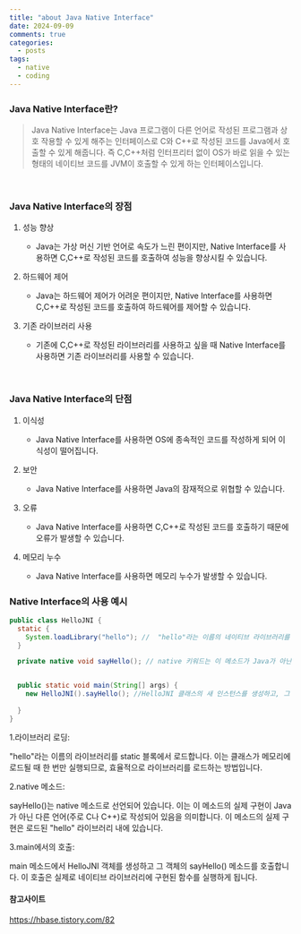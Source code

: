 ```yaml
---
title: "about Java Native Interface"
date: 2024-09-09
comments: true
categories:
  - posts
tags:
  - native
  - coding
---
```


### Java Native Interface란?
> Java Native Interface는 Java 프로그램이 다른 언어로 작성된 프로그램과 상호 작용할 수 있게 해주는 인터페이스로 C와 C++로 작성된 코드를 Java에서 호출할 수 있게 해줍니다. 즉 C,C++처럼 인터프리터 없이 OS가 바로 읽을 수 있는 형태의 네이티브 코드를 JVM이 호출할 수 있게 하는 인터페이스입니다. 


<br>

### Java Native Interface의 장점
1. 성능 향상
   - Java는 가상 머신 기반 언어로 속도가 느린 편이지만, Native Interface를 사용하면 C,C++로 작성된 코드를 호출하여 성능을 향상시킬 수 있습니다.

2. 하드웨어 제어
    - Java는 하드웨어 제어가 어려운 편이지만, Native Interface를 사용하면 C,C++로 작성된 코드를 호출하여 하드웨어를 제어할 수 있습니다.

3. 기존 라이브러리 사용
    - 기존에 C,C++로 작성된 라이브러리를 사용하고 싶을 때 Native Interface를 사용하면 기존 라이브러리를 사용할 수 있습니다.

<br>

### Java Native Interface의 단점
1. 이식성
   - Java Native Interface를 사용하면 OS에 종속적인 코드를 작성하게 되어 이식성이 떨어집니다.

2. 보안
    - Java Native Interface를 사용하면 Java의 잠재적으로 위협할 수 있습니다.

3. 오류
    - Java Native Interface를 사용하면 C,C++로 작성된 코드를 호출하기 때문에 오류가 발생할 수 있습니다.
   
4. 메모리 누수
    - Java Native Interface를 사용하면 메모리 누수가 발생할 수 있습니다.

### Native Interface의 사용 예시

```java
public class HelloJNI {
  static {
    System.loadLibrary("hello"); //  "hello"라는 이름의 네이티브 라이브러리를 로드합니다.
  }

  private native void sayHello(); // native 키워드는 이 메소드가 Java가 아닌 다른 언어(보통 C나 C++)로 구현되었음을 나타냅니다.


  public static void main(String[] args) {
    new HelloJNI().sayHello(); //HelloJNI 클래스의 새 인스턴스를 생성하고, 그 인스턴스의 sayHello() 메소드를 호출합니다.
    
  }
}
```

1.라이브러리 로딩:

"hello"라는 이름의 라이브러리를 static 블록에서 로드합니다.
이는 클래스가 메모리에 로드될 때 한 번만 실행되므로, 효율적으로 라이브러리를 로드하는 방법입니다.


2.native 메소드:

sayHello()는 native 메소드로 선언되어 있습니다.
이는 이 메소드의 실제 구현이 Java가 아닌 다른 언어(주로 C나 C++)로 작성되어 있음을 의미합니다.
이 메소드의 실제 구현은 로드된 "hello" 라이브러리 내에 있습니다.


3.main에서의 호출:

main 메소드에서 HelloJNI 객체를 생성하고 그 객체의 sayHello() 메소드를 호출합니다.
이 호출은 실제로 네이티브 라이브러리에 구현된 함수를 실행하게 됩니다.





#### 참고사이트

https://hbase.tistory.com/82
